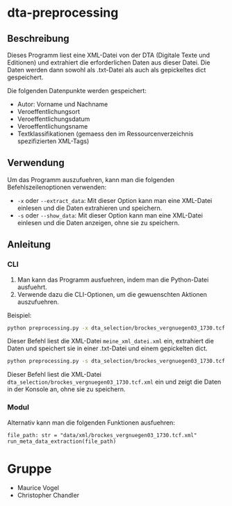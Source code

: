 # dta-preprocessing

## Beschreibung
Dieses Programm liest eine XML-Datei von der DTA (Digitale Texte und Editionen) 
und extrahiert die erforderlichen Daten aus dieser Datei. 
Die Daten werden dann sowohl als .txt-Datei als auch als gepickeltes dict gespeichert. 

Die folgenden Datenpunkte werden gespeichert:
- Autor: Vorname und Nachname
- Veroeffentlichungsort
- Veroeffentlichungsdatum
- Veroeffentlichungsname
- Textklassifikationen (gemaess den im Ressourcenverzeichnis spezifizierten XML-Tags)

## Verwendung
Um das Programm auszufuehren, kann man die folgenden Befehlszeilenoptionen verwenden:

- `-x` oder `--extract_data`: Mit dieser Option kann man eine XML-Datei einlesen
und die Daten extrahieren und speichern.
- `-s` oder `--show_data`: Mit dieser Option kann man eine XML-Datei einlesen
und die Daten anzeigen, ohne sie zu speichern.

## Anleitung

### CLI
1. Man kann das Programm ausfuehren, indem man die Python-Datei ausfuehrt.
2. Verwende dazu die CLI-Optionen, um die gewuenschten Aktionen auszufuehren.

Beispiel:

```bash
python preprocessing.py -x dta_selection/brockes_vergnuegen03_1730.tcf.xml
```

Dieser Befehl liest die XML-Datei `meine_xml_datei.xml` ein, 
extrahiert die Daten und speichert sie in einer .txt-Datei und einem gepickelten dict.

```bash
python preprocessing.py -s dta_selection/brockes_vergnuegen03_1730.tcf.xml
```

Dieser Befehl liest die XML-Datei `dta_selection/brockes_vergnuegen03_1730.tcf.xml` ein 
und zeigt die Daten in der Konsole an, ohne sie zu speichern.
 
### Modul 
Alternativ kann man die folgenden Funktionen ausfuehren:
```
file_path: str = "data/xml/brockes_vergnuegen03_1730.tcf.xml"
run_meta_data_extraction(file_path)
```

# Gruppe 
- Maurice Vogel
- Christopher Chandler 